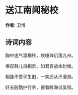 # 送江南闻秘校

**作者**: 卫博

## 诗词内容

胸中逸气凛横秋，欬唾珠玑落九州。

堪叹群儿自相贵，如君百战未封侯。

相逢不啻平生旧，一笑还从汗漫游。

好去殷勤护行李，要看鲸海试吴钩。

